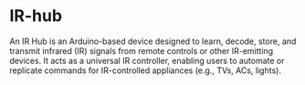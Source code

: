 # IR-hub
An IR Hub is an Arduino-based device designed to learn, decode, store, and transmit infrared (IR) signals from remote controls or other IR-emitting devices. It acts as a universal IR controller, enabling users to automate or replicate commands for IR-controlled appliances (e.g., TVs, ACs, lights).
